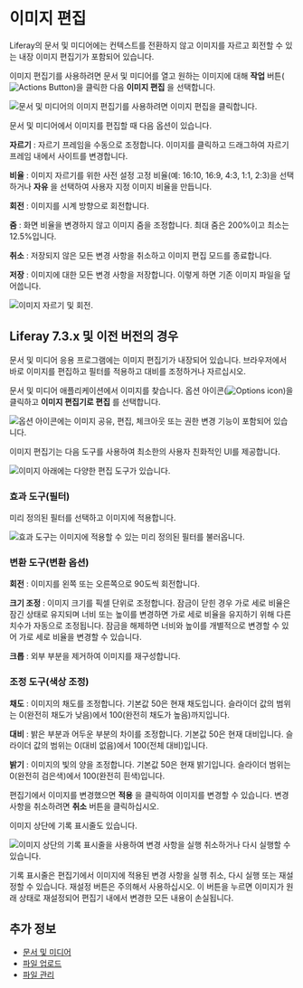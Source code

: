 # 이미지 편집

Liferay의 문서 및 미디어에는 컨텍스트를 전환하지 않고 이미지를 자르고 회전할 수 있는 내장 이미지 편집기가 포함되어 있습니다.

이미지 편집기를 사용하려면 문서 및 미디어를 열고 원하는 이미지에 대해 **작업** 버튼(![Actions Button](../../../images/icon-actions.png))을 클릭한 다음 **이미지 편집** 을 선택합니다.

![문서 및 미디어의 이미지 편집기를 사용하려면 이미지 편집을 클릭합니다.](./editing-images/images/01.png)

문서 및 미디어에서 이미지를 편집할 때 다음 옵션이 있습니다.

**자르기** : 자르기 프레임을 수동으로 조정합니다. 이미지를 클릭하고 드래그하여 자르기 프레임 내에서 사이트를 변경합니다.

**비율** : 이미지 자르기를 위한 사전 설정 고정 비율(예: 16:10, 16:9, 4:3, 1:1, 2:3)을 선택하거나 **자유** 을 선택하여 사용자 지정 이미지 비율을 만듭니다.

**회전** : 이미지를 시계 방향으로 회전합니다.

**줌** : 화면 비율을 변경하지 않고 이미지 줌을 조정합니다. 최대 줌은 200%이고 최소는 12.5%입니다.

**취소** : 저장되지 않은 모든 변경 사항을 취소하고 이미지 편집 모드를 종료합니다.

**저장** : 이미지에 대한 모든 변경 사항을 저장합니다. 이렇게 하면 기존 이미지 파일을 덮어씁니다.

![이미지 자르기 및 회전.](./editing-images/images/02.png)

## Liferay 7.3.x 및 이전 버전의 경우

문서 및 미디어 응용 프로그램에는 이미지 편집기가 내장되어 있습니다. 브라우저에서 바로 이미지를 편집하고 필터를 적용하고 대비를 조정하거나 자르십시오.

문서 및 미디어 애플리케이션에서 이미지를 찾습니다. 옵션 아이콘(![Options icon](../../../images/icon-options.png))을 클릭하고 **이미지 편집기로 편집** 를 선택합니다.

![옵션 아이콘에는 이미지 공유, 편집, 체크아웃 또는 권한 변경 기능이 포함되어 있습니다.](editing-images/images/03.png)

이미지 편집기는 다음 도구를 사용하여 최소한의 사용자 친화적인 UI를 제공합니다.

![이미지 아래에는 다양한 편집 도구가 있습니다.](editing-images/images/04.png)

### 효과 도구(필터)

미리 정의된 필터를 선택하고 이미지에 적용합니다.

![효과 도구는 이미지에 적용할 수 있는 미리 정의된 필터를 불러옵니다.](editing-images/images/05.png)

### 변환 도구(변환 옵션)

**회전** : 이미지를 왼쪽 또는 오른쪽으로 90도씩 회전합니다.

**크기 조정** : 이미지 크기를 픽셀 단위로 조정합니다. 잠금이 닫힌 경우 가로 세로 비율은 잠긴 상태로 유지되며 너비 또는 높이를 변경하면 가로 세로 비율을 유지하기 위해 다른 치수가 자동으로 조정됩니다. 잠금을 해제하면 너비와 높이를 개별적으로 변경할 수 있어 가로 세로 비율을 변경할 수 있습니다.

**크롭** : 외부 부분을 제거하여 이미지를 재구성합니다.

### 조정 도구(색상 조정)

**채도** : 이미지의 채도를 조정합니다. 기본값 50은 현재 채도입니다. 슬라이더 값의 범위는 0(완전히 채도가 낮음)에서 100(완전히 채도가 높음)까지입니다.

**대비** : 밝은 부분과 어두운 부분의 차이를 조정합니다. 기본값 50은 현재 대비입니다. 슬라이더 값의 범위는 0(대비 없음)에서 100(전체 대비)입니다.

**밝기** : 이미지의 빛의 양을 조정합니다. 기본값 50은 현재 밝기입니다. 슬라이더 범위는 0(완전히 검은색)에서 100(완전히 흰색)입니다.

편집기에서 이미지를 변경했으면 **적용** 을 클릭하여 이미지를 변경할 수 있습니다. 변경 사항을 취소하려면 **취소** 버튼을 클릭하십시오.

이미지 상단에 기록 표시줄도 있습니다.

![이미지 상단의 기록 표시줄을 사용하여 변경 사항을 실행 취소하거나 다시 실행할 수 있습니다.](editing-images/images/06.png)

기록 표시줄은 편집기에서 이미지에 적용된 변경 사항을 실행 취소, 다시 실행 또는 재설정할 수 있습니다. 재설정 버튼은 주의해서 사용하십시오. 이 버튼을 누르면 이미지가 원래 상태로 재설정되어 편집기 내에서 변경한 모든 내용이 손실됩니다.

## 추가 정보

* [문서 및 미디어](../../documents-and-media.md)
* [파일 업로드](./uploading-files.md)
* [파일 관리](./managing-files.md)
